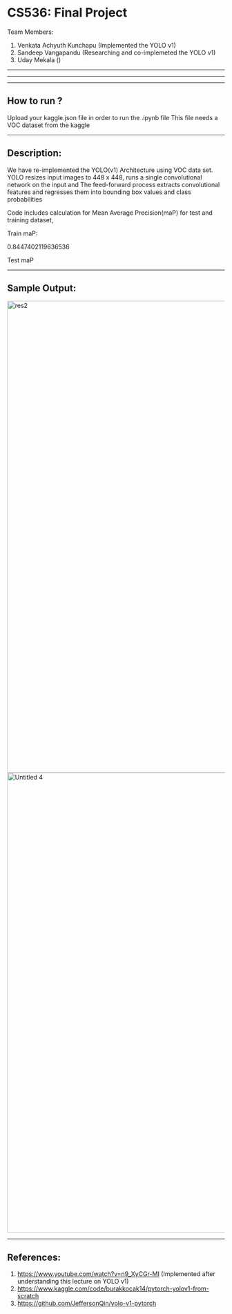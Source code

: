 # CS536: Final Project
Team Members:
1. Venkata Achyuth Kunchapu (Implemented the YOLO v1)
2. Sandeep Vangapandu (Researching and co-implemeted the YOLO v1)
3. Uday Mekala ()

-----------------------------------------------------------------------
-----------------------------------------------------------------------

-----------------------------------------------------------------------
## How to run ?

Upload your kaggle.json file in order to run the .ipynb file 
This file needs a VOC dataset from the kaggle

-----------------------------------------------------------------------
## Description:

We have re-implemented the YOLO(v1) Architecture using VOC data set.
YOLO resizes input images to 448 x 448, runs a single convolutional network on the input and The feed-forward process extracts convolutional features and regresses them into bounding box values and class probabilities

Code includes calculation for Mean Average Precision(maP) for test and training dataset,

Train maP:

0.8447402119636536


Test maP


-----------------------------------------------------------------------
## Sample Output:




<img width="1093" alt="res2" src="https://user-images.githubusercontent.com/113220900/206961108-3dc1a92d-a0f1-4df5-a03c-eaf8837d3bee.png">
<img width="1066" alt="Untitled 4" src="https://user-images.githubusercontent.com/113220900/206961121-b6d649b3-3386-434b-8988-602c8bb4d1e5.png">







-----------------------------------------------------------------------
## References:

1. https://www.youtube.com/watch?v=n9_XyCGr-MI (Implemented after understanding this lecture on YOLO v1)
2. https://www.kaggle.com/code/burakkocak14/pytorch-yolov1-from-scratch
3. https://github.com/JeffersonQin/yolo-v1-pytorch




